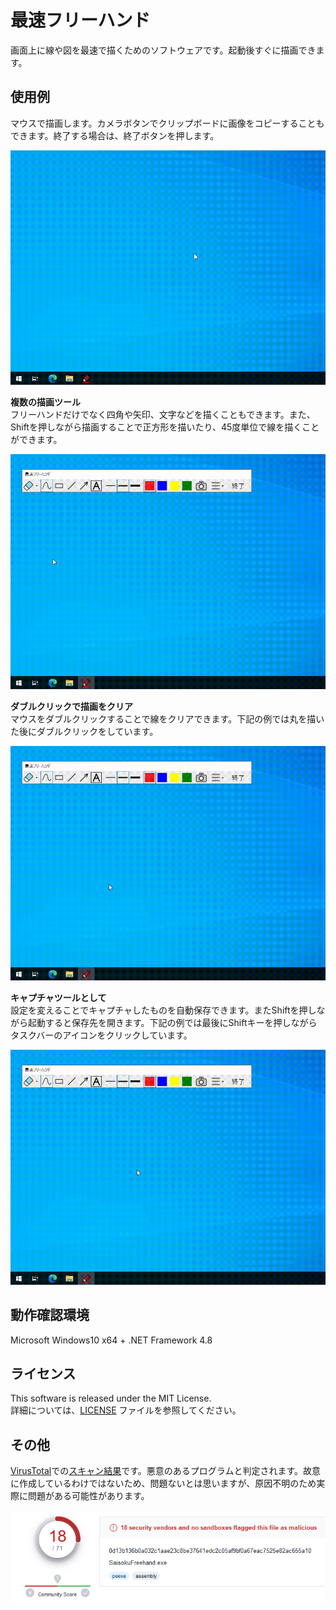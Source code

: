 # 最速フリーハンド
 
画面上に線や図を最速で描くためのソフトウェアです。起動後すぐに描画できます。

## 使用例

マウスで描画します。カメラボタンでクリップボードに画像をコピーすることもできます。終了する場合は、終了ボタンを押します。  

![usage](./image/usage.gif)  

**複数の描画ツール**  
フリーハンドだけでなく四角や矢印、文字などを描くこともできます。また、Shiftを押しながら描画することで正方形を描いたり、45度単位で線を描くことができます。  

![tools](./image/tools.gif)  

**ダブルクリックで描画をクリア**  
マウスをダブルクリックすることで線をクリアできます。下記の例では丸を描いた後にダブルクリックをしています。  

![doubeclick](./image/doubeclick.gif)  

**キャプチャツールとして**  
設定を変えることでキャプチャしたものを自動保存できます。またShiftを押しながら起動すると保存先を開きます。下記の例では最後にShiftキーを押しながらタスクバーのアイコンをクリックしています。  

![autosave](./image/autosave.gif)  

## 動作確認環境
Microsoft Windows10 x64 + .NET Framework 4.8

## ライセンス

This software is released under the MIT License.  
詳細については、[LICENSE](./LICENSE) ファイルを参照してください。

## その他

[VirusTotal](https://www.virustotal.com/gui/home/upload)での[スキャン結果](https://www.virustotal.com/gui/file/0d13b136b0a032c1aae23c8be37641edc2c05af9bf0a67eac7525e82ac655a10/detection)です。悪意のあるプログラムと判定されます。故意に作成しているわけではないため、問題ないとは思いますが、原因不明のため実際に問題がある可能性があります。  

![scan](./image/scan.png)  
